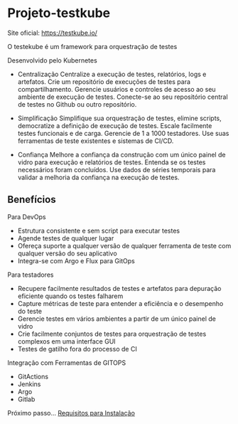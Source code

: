 # Projeto-testkube

Site oficial: https://testkube.io/

O testekube é um framework para orquestração de testes

Desenvolvido pelo Kubernetes

- Centralização
Centralize a execução de testes, relatórios, logs e artefatos. Crie um repositório de execuções de testes para compartilhamento. Gerencie usuários e controles de acesso ao seu ambiente de execução de testes. Conecte-se ao seu repositório central de testes no Github ou outro repositório.

- Simplificação
Simplifique sua orquestração de testes, elimine scripts, democratize a definição de execução de testes. Escale facilmente testes funcionais e de carga. Gerencie de 1 a 1000 testadores. Use suas ferramentas de teste existentes e sistemas de CI/CD.

- Confiança
Melhore a confiança da construção com um único painel de vidro para execução e relatórios de testes. Entenda se os testes necessários foram concluídos. Use dados de séries temporais para validar a melhoria da confiança na execução de testes.

## Benefícios

Para DevOps

- Estrutura consistente e sem script para executar testes
- Agende testes de qualquer lugar
- Ofereça suporte a qualquer versão de qualquer ferramenta de teste com qualquer versão do seu aplicativo
- Integra-se com Argo e Flux para GitOps

Para testadores

- Recupere facilmente resultados de testes e artefatos para depuração eficiente quando os testes falharem
- Capture métricas de teste para entender a eficiência e o desempenho do teste
- Gerencie testes em vários ambientes a partir de um único painel de vidro
- Crie facilmente conjuntos de testes para orquestração de testes complexos em uma interface GUI
- Testes de gatilho fora do processo de CI

Integração com Ferramentas de GITOPS

- GitActions
- Jenkins
- Argo
- Gitlab

Próximo passo... [Requisitos para Instalação](requisitos-install.md)